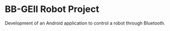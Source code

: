# BB-GEII Robot Project

Development of an Android application to control a robot through Bluetooth. 
